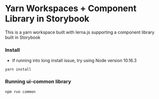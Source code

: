 # Yarn Workspaces + Component Library in Storybook

This is a yarn workspace built with lerna.js supporting a component library built in Storybook

### Install
* If running into long install issue, try using Node version 10.16.3
```
yarn install
```
### Running ui-common library
```
npm run common
```